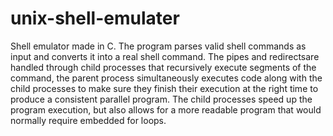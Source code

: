 # unix-shell-emulater
Shell emulator made in C. 
The program parses valid shell commands as input and converts it into a real shell command. The pipes and redirectsare handled through child processes that recursively execute segments of the command, the parent process simultaneously executes code along with the child processes to make sure they finish their execution at the right time to produce a consistent parallel program. The child processes speed up the program execution, but also allows for a more readable program that would normally require embedded for loops. 